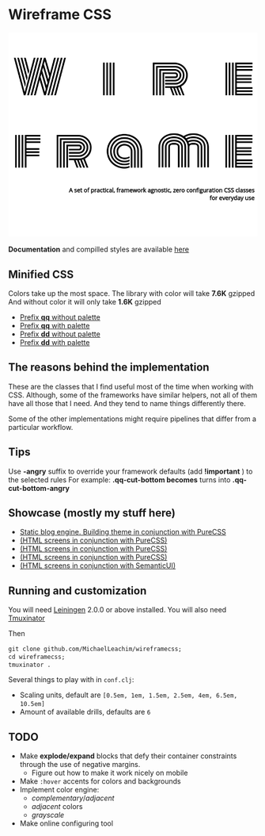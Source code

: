 # Wireframe CSS

<img src="https://raw.githubusercontent.com/MichaelLeachim/wireframecss/master/resources/public/screenshot.png" style="text-align:center;"></img>


**Documentation** and compilled styles are available [here](https://wireframecss.michaelleahcim.com/)

## Minified CSS

Colors take up the most space. The library with color will take **7.6K** gzipped
And without color it will only take **1.6K** gzipped

* [Prefix **qq** without palette](https://wireframecss.michaelleahcim.com/qq/f/wireframe.css)
* [Prefix **qq** with    palette](https://wireframecss.michaelleahcim.com/qq/t/wireframe.css)
* [Prefix **dd** without palette](https://wireframecss.michaelleahcim.com/dd/f/wireframe.css)
* [Prefix **dd** with    palette](https://wireframecss.michaelleahcim.com/dd/t/wireframe.css)

## The reasons behind the implementation

These are the classes that I find useful most of the time when working 
with CSS. Although, some of the frameworks have similar 
helpers, not all of them have all those that I need. 
And they tend to name things differently there.

Some of the other implementations might require pipelines
that differ from a particular workflow. 

## Tips

Use **-angry** suffix to override your framework defaults (add **!important** ) to the selected rules
For example: **.qq-cut-bottom becomes** turns into **.qq-cut-bottom-angry**

## Showcase (mostly my stuff here)

* [Static blog engine. Building theme in conjunction with PureCSS](https://www.michaelleahcim.com/blog/all/0/index.html)
* [(HTML screens in conjunction with PureCSS)](https://www.michaelleahcim.com/work-article/group_tracker.html)
* [(HTML screens in conjunction with PureCSS)](https://www.michaelleahcim.com/work-article/log_tagger.html)
* [(HTML screens in conjunction with PureCSS)](https://www.michaelleahcim.com/work-article/filecat.html)
* [(HTML screens in conjunction with SemanticUI)](https://www.michaelleahcim.com/work-article/clipper.html)


## Running and customization

You will need [Leiningen][] 2.0.0 or above installed.
You will also need [Tmuxinator][] 

[leiningen]:  https://github.com/technomancy/leiningen
[tmuxinator]: https://github.com/tmuxinator/tmuxinator

Then 
```
git clone github.com/MichaelLeachim/wireframecss; 
cd wireframecss;
tmuxinator .
```

Several things to play with in `conf.clj`:

* Scaling units, default are `[0.5em, 1em, 1.5em, 2.5em, 4em, 6.5em, 10.5em]`
* Amount of available drills, defaults are `6`

## TODO

* Make **explode/expand** blocks that defy their container constraints through the use of negative margins. 
  * Figure out how to make it work nicely on mobile
* Make `:hover` accents for colors and backgrounds
* Implement color engine:
  * *complementary*/*adjacent*
  * *adjacent* colors
  * *grayscale* 
* Make online configuring tool 

